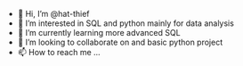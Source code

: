 - 👋 Hi, I’m @hat-thief
- 👀 I’m interested in SQL and python mainly for data analysis
- 🌱 I’m currently learning more advanced SQL
- 💞️ I’m looking to collaborate on and basic python project
- 📫 How to reach me ...

<!---
hat-thief/hat-thief is a ✨ special ✨ repository because its `README.md` (this file) appears on your GitHub profile.
You can click the Preview link to take a look at your changes.
--->
